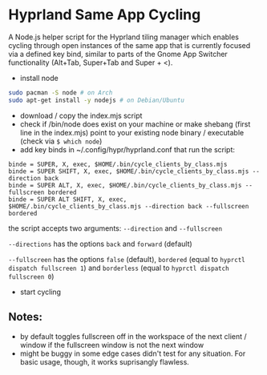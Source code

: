 # Hyprland Same App Cycling
A Node.js helper script for the Hyprland tiling manager which enables cycling through open instances of the same app that is currently focused via a defined key bind, similar to parts of the Gnome App Switcher functionality (Alt+Tab, Super+Tab and Super + <).

- install node
```bash
sudo pacman -S node # on Arch
sudo apt-get install -y nodejs # on Debian/Ubuntu
```
- download / copy the index.mjs script
- check if /bin/node does exist on your machine or make shebang (first line in the index.mjs) point to your existing node binary / executable (check via `$ which node`)
- add key binds in ~/.config/hypr/hyprland.conf that run the script:
```
binde = SUPER, X, exec, $HOME/.bin/cycle_clients_by_class.mjs
binde = SUPER SHIFT, X, exec, $HOME/.bin/cycle_clients_by_class.mjs --direction back 
binde = SUPER ALT, X, exec, $HOME/.bin/cycle_clients_by_class.mjs --fullscreen bordered
binde = SUPER ALT SHIFT, X, exec, $HOME/.bin/cycle_clients_by_class.mjs --direction back --fullscreen bordered
```
the script accepts two arguments: `--direction` and `--fullscreen`

`--directions` has the options `back` and `forward` (default)

`--fullscreen` has the options `false` (default), `bordered` (equal to `hyprctl dispatch fullscreen 1`) and `borderless` (equal to `hyprctl dispatch fullscreen 0`) 

- start cycling

## Notes:
- by default toggles fullscreen off in the workspace of the next client / window if the fullscreen window is not the next window
- might be buggy in some edge cases didn't test for any situation. For basic usage, though, it works suprisangly flawless. 
